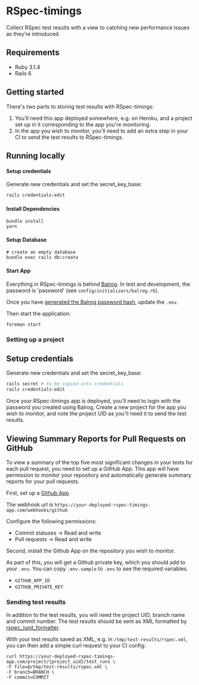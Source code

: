 # RSpec-timings

Collect RSpec test results with a view to catching new performance issues as
they're introduced.

## Requirements

* Ruby 3.1.4
* Rails 6

## Getting started

There's two parts to storing test results with RSpec-timings:

1. You'll need this app deployed somewhere, e.g. on Heroku, and a project set up
in it corresponding to the app you're monitoring.
2. In the app you wish to monitor, you'll need to add an extra step in your
CI to send the test results to RSpec-timings.

## Running locally

#### Setup credentials

Generate new credentials and set the secret_key_base:

```bash
rails credentials:edit
```

#### Install Dependencies

```
bundle install
yarn
```

#### Setup Database

```
# create an empty database
bundle exec rails db:create
```

#### Start App

Everything in RSpec-timings is behind [Balrog](https://github.com/pixielabs/balrog/).
In test and development, the password is 'password' (see `config/initializers/balrog.rb`).

Once you have [generated the Balrog password hash](https://github.com/pixielabs/balrog/#regenerating-a-password-hash), update the `.env`.

Then start the application:

```
foreman start
```

### Setting up a project

## Setup credentials

Generate new credentials and set the secret_key_base:

```bash
rails secret # to be copied into credentials
rails credentials:edit
```

Once your RSpec-timings app is deployed, you'll need to login with the password you created using Balrog.
Create a new project for the app you wish to monitor, and note the
project UID as you'll need it to send the test results.

## Viewing Summary Reports for Pull Requests on GitHub

To view a summary of the top five most significant changes in your tests for
each pull request, you need to set up a GitHub App. This app will have
permission to monitor your repository and automatically generate summary
reports for your pull requests.

First, set up a [Github App](https://docs.github.com/en/apps/creating-github-apps/about-creating-github-apps/about-creating-github-apps).

The webhook url is `https://your-deployed-rspec-timings-app.com/webhooks/github`

Configure the following permissions:

* Commit statuses -> Read and write
* Pull requests -> Read and write

Second, install the Github App on the repository you wish to monitor.

As part of this, you will get a Github private key, which you should add to
your `.env`. You can copy `.env.sample` to `.env` to see the required variables.

* `GITHUB_APP_ID`
* `GITHUB_PRIVATE_KEY`

### Sending test results

In addition to the test results, you will need the project UID, branch name and
commit number. The test results should be sent as XML formatted by
[rspec_junit_formatter](https://github.com/sj26/rspec_junit_formatter).

With your test results saved as XML, e.g. in `/tmp/test-results/rspec.xml`, you
can then add a simple curl request to your CI config:

```
curl https://your-deployed-rspec-timings-app.com/project/{project_uid}/test_runs \
-F file=@/tmp/test-results/rspec.xml \
-F branch=BRANCH \
-F commit=COMMIT
```
